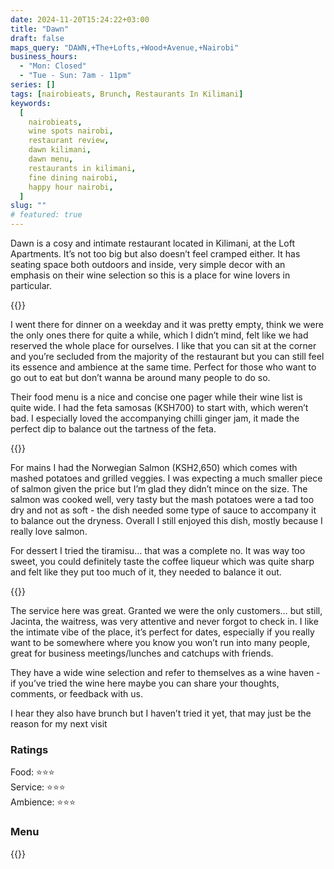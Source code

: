 ```yaml
---
date: 2024-11-20T15:24:22+03:00
title: "Dawn"
draft: false
maps_query: "DAWN,+The+Lofts,+Wood+Avenue,+Nairobi"
business_hours:
  - "Mon: Closed"
  - "Tue - Sun: 7am - 11pm"
series: []
tags: [nairobieats, Brunch, Restaurants In Kilimani]
keywords:
  [
    nairobieats,
    wine spots nairobi,
    restaurant review,
    dawn kilimani,
    dawn menu,
    restaurants in kilimani,
    fine dining nairobi,
    happy hour nairobi,
  ]
slug: ""
# featured: true
---
```


Dawn is a cosy and intimate restaurant located in Kilimani, at the Loft Apartments. It’s not too big but also doesn’t feel cramped either. It has seating space both outdoors and inside, very simple decor with an emphasis on their wine selection so this is a place for wine lovers in particular.

{{<image-gallery key="dawn" titles="dawn-01 dawn-02 dawn-03">}}

I went there for dinner on a weekday and it was pretty empty, think we were the only ones there for quite a while, which I didn’t mind, felt like we had reserved the whole place for ourselves. I like that you can sit at the corner and you’re secluded from the majority of the restaurant but you can still feel its essence and ambience at the same time. Perfect for those who want to go out to eat but don’t wanna be around many people to do so.

Their food menu is a nice and concise one pager while their wine list is quite wide. I had the feta samosas (KSH700) to start with, which weren’t bad. I especially loved the accompanying chilli ginger jam, it made the perfect dip to balance out the tartness of the feta.

{{<image-gallery key="dawn" titles="dawn-04 dawn-05 dawn-06">}}

For mains I had the Norwegian Salmon (KSH2,650) which comes with mashed potatoes and grilled veggies. I was expecting a much smaller piece of salmon given the price but I’m glad they didn’t mince on the size. The salmon was cooked well, very tasty but the mash potatoes were a tad too dry and not as soft - the dish needed some type of sauce to accompany it to balance out the dryness. Overall I still enjoyed this dish, mostly because I really love salmon.

For dessert I tried the tiramisu… that was a complete no. It was way too sweet, you could definitely taste the coffee liqueur which was quite sharp and felt like they put too much of it, they needed to balance it out.

{{<image-gallery key="dawn" titles="dawn-07 dawn-08 dawn-09">}}

The service here was great. Granted we were the only customers… but still, Jacinta, the waitress, was very attentive and never forgot to check in. I like the intimate vibe of the place, it’s perfect for dates, especially if you really want to be somewhere where you know you won’t run into many people, great for business meetings/lunches and catchups with friends.

They have a wide wine selection and refer to themselves as a wine haven - if you’ve tried the wine here maybe you can share your thoughts, comments, or feedback with us.

I hear they also have brunch but I haven’t tried it yet, that may just be the reason for my next visit

### Ratings

Food: ⭐️⭐️⭐️<br>
Service: ⭐️️⭐️⭐️<br>
Ambience: ⭐⭐️⭐️<br>

### Menu

{{<remote-image-gallery key="dawn-menu">}}
